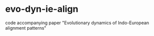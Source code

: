 # evo-dyn-ie-align
code accompanying paper "Evolutionary dynamics of Indo-European alignment patterns"

